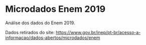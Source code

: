 # Microdados Enem 2019
Análise dos dados do Enem 2019.

Dados retirados do site: https://www.gov.br/inep/pt-br/acesso-a-informacao/dados-abertos/microdados/enem
